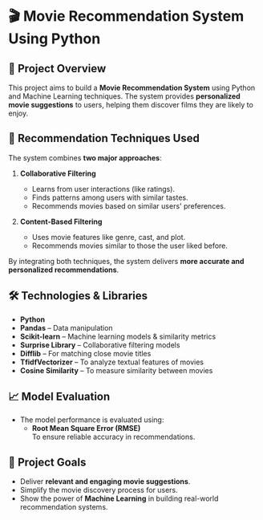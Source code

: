 # 🎬 Movie Recommendation System Using Python

## 📌 Project Overview
This project aims to build a **Movie Recommendation System** using Python and Machine Learning techniques. The system provides **personalized movie suggestions** to users, helping them discover films they are likely to enjoy.

## 🧠 Recommendation Techniques Used
The system combines **two major approaches**:

1. **Collaborative Filtering**
   - Learns from user interactions (like ratings).
   - Finds patterns among users with similar tastes.
   - Recommends movies based on similar users' preferences.

2. **Content-Based Filtering**
   - Uses movie features like genre, cast, and plot.
   - Recommends movies similar to those the user liked before.

By integrating both techniques, the system delivers **more accurate and personalized recommendations**.

## 🛠️ Technologies & Libraries
- **Python**
- **Pandas** – Data manipulation
- **Scikit-learn** – Machine learning models & similarity metrics
- **Surprise Library** – Collaborative filtering models
- **Difflib** – For matching close movie titles
- **TfidfVectorizer** – To analyze textual features of movies
- **Cosine Similarity** – To measure similarity between movies

## 📈 Model Evaluation
- The model performance is evaluated using:
  - **Root Mean Square Error (RMSE)**  
    To ensure reliable accuracy in recommendations.

## 🎯 Project Goals
- Deliver **relevant and engaging movie suggestions**.
- Simplify the movie discovery process for users.
- Show the power of **Machine Learning** in building real-world recommendation systems.
